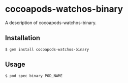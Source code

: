 # cocoapods-watchos-binary

A description of cocoapods-watchos-binary.

## Installation

    $ gem install cocoapods-watchos-binary

## Usage

    $ pod spec binary POD_NAME
